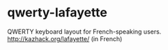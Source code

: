 qwerty-lafayette
================

QWERTY keyboard layout for French-speaking users.
http://kazhack.org/lafayette/ (in French)

